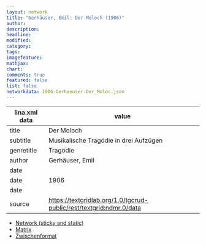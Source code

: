 ```yaml
---
layout: network
title: "Gerhäuser, Emil: Der Moloch (1906)"
author:
description:
headline:
modified:
category:
tags:
imagefeature: 
mathjax: 
chart: 
comments: true
featured: false
list: false
networkdata: 1906-Gerhaeuser-Der_Moloc.json
---
```

lina.xml data  | value
------------- | -------------
title|Der Moloch
subtitle|Musikalische Tragödie in drei Aufzügen
genretitle|Tragödie
author|Gerhäuser, Emil
date|
date|1906
date|
source|https://textgridlab.org/1.0/tgcrud-public/rest/textgrid:ndmr.0/data


* [Network (sticky and static)](/network398)
* [Matrix](/matrix398)
* [Zwischenformat](/lina398 )
